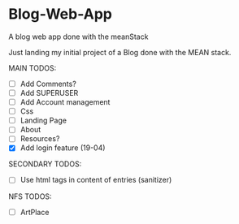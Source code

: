 # Blog-Web-App
A blog web app done with the meanStack

Just landing my initial project of a Blog done with the MEAN stack.

MAIN TODOS:
- [ ] Add Comments?
- [ ] Add SUPERUSER
- [ ] Add Account management
- [ ] Css
- [ ] Landing Page
- [ ] About
- [ ] Resources?
- [x] Add login feature (19-04)

SECONDARY TODOS:
- [ ] Use html tags in content of entries (sanitizer)

NFS TODOS:
- [ ] ArtPlace
